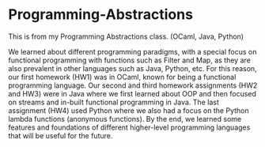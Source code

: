 # Programming-Abstractions
This is from my Programming Abstractions class. (OCaml, Java, Python)

We learned about different programming paradigms, with a special focus on functional programming with functions such as Filter and Map, as they are also prevalent in other languages such as Java, Python, etc. For this reason, our first homework (HW1) was in OCaml, known for being a functional programming language. Our second and third homework assignments (HW2 and HW3) were in Java where we first learned about OOP and then focused on streams and in-built functional programming in Java. The last assignment (HW4) used Python where we also had a focus on the Python lambda functions (anonymous functions). By the end, we learned some features and foundations of different higher-level programming languages that will be useful for the future.